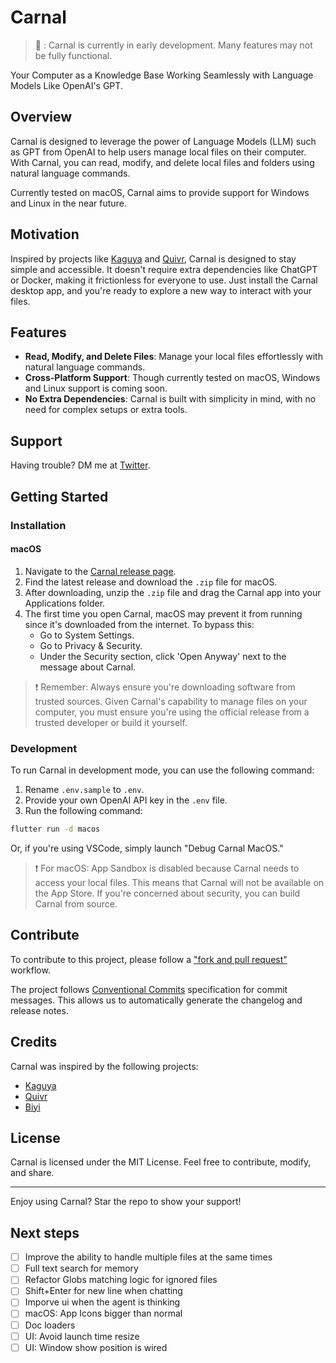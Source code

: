 # Carnal
> 🚧 : Carnal is currently in early development. Many features may not be fully functional.

Your Computer as a Knowledge Base Working Seamlessly with Language Models Like OpenAI's GPT.

## Overview
Carnal is designed to leverage the power of Language Models (LLM) such as GPT from OpenAI to help users manage local files on their computer. With Carnal, you can read, modify, and delete local files and folders using natural language commands.

Currently tested on macOS, Carnal aims to provide support for Windows and Linux in the near future.

## Motivation
Inspired by projects like [Kaguya](https://github.com/ykdojo/kaguya) and [Quivr](https://github.com/StanGirard/quivr), Carnal is designed to stay simple and accessible. It doesn't require extra dependencies like ChatGPT or Docker, making it frictionless for everyone to use. Just install the Carnal desktop app, and you're ready to explore a new way to interact with your files.

## Features
- **Read, Modify, and Delete Files**: Manage your local files effortlessly with natural language commands.
- **Cross-Platform Support**: Though currently tested on macOS, Windows and Linux support is coming soon.
- **No Extra Dependencies**: Carnal is built with simplicity in mind, with no need for complex setups or extra tools.
  
## Support

Having trouble? DM me at [Twitter](https://twitter.com/derekxinzhewang).

## Getting Started
### Installation
#### macOS

1. Navigate to the [Carnal release page](https://github.com/Derek-X-Wang/carnal/releases).
2. Find the latest release and download the `.zip` file for macOS.
3. After downloading, unzip the `.zip` file and drag the Carnal app into your Applications folder.
4. The first time you open Carnal, macOS may prevent it from running since it's downloaded from the internet. To bypass this:
   - Go to System Settings.
   - Go to Privacy & Security.
   - Under the Security section, click 'Open Anyway' next to the message about Carnal.

> ❗️ Remember: Always ensure you're downloading software from trusted sources. Given Carnal's capability to manage files on your computer, you must ensure you're using the official release from a trusted developer or build it yourself.

### Development
To run Carnal in development mode, you can use the following command:
1. Rename `.env.sample` to `.env`.
2. Provide your own OpenAI API key in the `.env` file.
3. Run the following command:

```bash
flutter run -d macos
```

Or, if you're using VSCode, simply launch "Debug Carnal MacOS."

> ❗️ For macOS: App Sandbox is disabled because Carnal needs to access your local files. This means that Carnal will not be available on the App Store. If you're concerned about security, you can build Carnal from source.

## Contribute
To contribute to this project, please follow a
["fork and pull request"](https://github.com/firstcontributions/first-contributions) workflow.

The project follows [Conventional Commits](https://www.conventionalcommits.org/) specification for commit messages.
This allows us to automatically generate the changelog and release notes.

## Credits
Carnal was inspired by the following projects:
- [Kaguya](https://github.com/ykdojo/kaguya)
- [Quivr](https://github.com/StanGirard/quivr)
- [Biyi](https://github.com/biyidev/biyi)

## License
Carnal is licensed under the MIT License. Feel free to contribute, modify, and share.

---
Enjoy using Carnal? Star the repo to show your support!

## Next steps
- [ ] Improve the ability to handle multiple files at the same times
- [ ] Full text search for memory
- [ ] Refactor Globs matching logic for ignored files
- [ ] Shift+Enter for new line when chatting
- [ ] Imporve ui when the agent is thinking
- [ ] macOS: App Icons bigger than normal
- [ ] Doc loaders
- [ ] UI: Avoid launch time resize
- [ ] UI: Window show position is wired